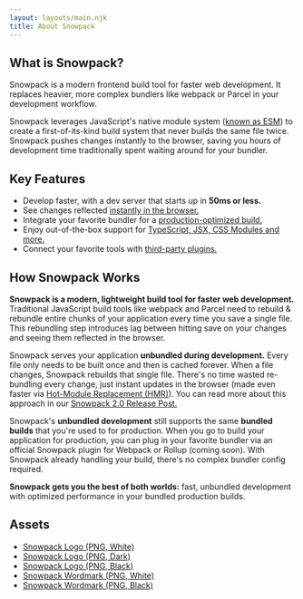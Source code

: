 ```yaml
---
layout: layouts/main.njk
title: About Snowpack
---
```


## What is Snowpack?

Snowpack is a modern frontend build tool for faster web development. It replaces heavier, more complex bundlers like webpack or Parcel in your development workflow.

Snowpack leverages JavaScript's native module system (<a href="https://developer.mozilla.org/en-US/docs/Web/JavaScript/Reference/Statements/import">known as ESM</a>) to create a first-of-its-kind build system that never builds the same file twice. Snowpack pushes changes instantly to the browser, saving you hours of development time traditionally spent waiting around for your bundler.

## Key Features

- Develop faster, with a dev server that starts up in **50ms or less.**
- See changes reflected [instantly in the browser.](/#hot-module-replacement)
- Integrate your favorite bundler for a [production-optimized build.](/#bundle-for-production)
- Enjoy out-of-the-box support for [TypeScript, JSX, CSS Modules and more.](/#features)
- Connect your favorite tools with [third-party plugins.](/#plugins)

## How Snowpack Works

**Snowpack is a modern, lightweight build tool for faster web development.** Traditional JavaScript build tools like webpack and Parcel need to rebuild & rebundle entire chunks of your application every time you save a single file. This rebundling step introduces lag between hitting save on your changes and seeing them reflected in the browser.

Snowpack serves your application **unbundled during development.** Every file only needs to be built once and then is cached forever. When a file changes, Snowpack rebuilds that single file. There's no time wasted re-bundling every change, just instant updates in the browser (made even faster via [Hot-Module Replacement (HMR)](#hot-module-replacement)). You can read more about this approach in our [Snowpack 2.0 Release Post.](/posts/2020-05-26-snowpack-2-0-release/)

Snowpack's **unbundled development** still supports the same **bundled builds** that you're used to for production. When you go to build your application for production, you can plug in your favorite bundler via an official Snowpack plugin for Webpack or Rollup (coming soon). With Snowpack already handling your build, there's no complex bundler config required.

**Snowpack gets you the best of both worlds:** fast, unbundled development with optimized performance in your bundled production builds.

## Assets

- [Snowpack Logo (PNG, White)](/assets/snowpack-logo-white.png)
- [Snowpack Logo (PNG, Dark)](/assets/snowpack-logo-dark.png)
- [Snowpack Logo (PNG, Black)](/assets/snowpack-logo-black.png)
- [Snowpack Wordmark (PNG, White)](/assets/snowpack-wordmark-white.png)
- [Snowpack Wordmark (PNG, Black)](/assets/snowpack-wordmark-black.png)
